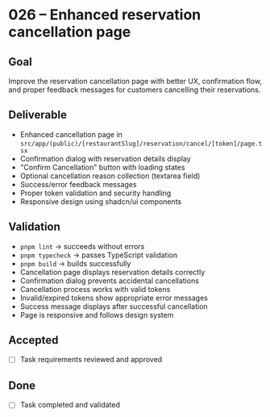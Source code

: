 # 026 – Enhanced reservation cancellation page

## Goal

Improve the reservation cancellation page with better UX, confirmation flow, and proper feedback messages for customers cancelling their reservations.

## Deliverable

- Enhanced cancellation page in `src/app/(public)/[restaurantSlug]/reservation/cancel/[token]/page.tsx`
- Confirmation dialog with reservation details display
- "Confirm Cancellation" button with loading states
- Optional cancellation reason collection (textarea field)
- Success/error feedback messages
- Proper token validation and security handling
- Responsive design using shadcn/ui components

## Validation

- `pnpm lint` → succeeds without errors
- `pnpm typecheck` → passes TypeScript validation
- `pnpm build` → builds successfully
- Cancellation page displays reservation details correctly
- Confirmation dialog prevents accidental cancellations
- Cancellation process works with valid tokens
- Invalid/expired tokens show appropriate error messages
- Success message displays after successful cancellation
- Page is responsive and follows design system

## Accepted

- [ ] Task requirements reviewed and approved

## Done

- [ ] Task completed and validated
